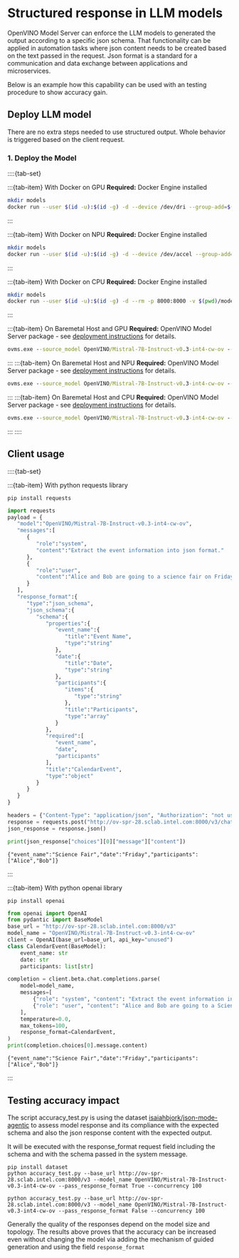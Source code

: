 # Structured response in LLM models

OpenVINO Model Server can enforce the LLM models to generated the output according to a specific json schema.
That functionality can be applied in automation tasks where json content needs to be created based on the text passed in the request.
Json format is a standard for a communication and data exchange between applications and microservices.

Below is an example how this capability can be used with an testing procedure to show accuracy gain.

## Deploy LLM model

There are no extra steps needed to use structured output. Whole behavior is triggered based on the client request.


### 1. Deploy the Model
::::{tab-set}

:::{tab-item} With Docker on GPU
**Required:** Docker Engine installed

```bash
mkdir models
docker run --user $(id -u):$(id -g) -d --device /dev/dri --group-add=$(stat -c "%g" /dev/dri/render*) --rm -p 8000:8000 -v $(pwd)/models:/models:rw openvino/model_server:latest-gpu --source_model OpenVINO/Mistral-7B-Instruct-v0.3-int4-cw-ov --model_repository_path models --rest_port 8000 --target_device GPU --cache_size 2
```
:::

:::{tab-item} With Docker on NPU
**Required:** Docker Engine installed

```bash
mkdir models
docker run --user $(id -u):$(id -g) -d --device /dev/accel --group-add=$(stat -c "%g" /dev/dri/render*) --rm -p 8000:8000 -v $(pwd)/models:/models:rw openvino/model_server:latest-gpu --source_model OpenVINO/Mistral-7B-Instruct-v0.3-int4-cw-ov --model_repository_path models --rest_port 8000 --target_device NPU --cache_size 2
```
:::

:::{tab-item} With Docker on CPU
**Required:** Docker Engine installed

```bash
mkdir models
docker run --user $(id -u):$(id -g) -d --rm -p 8000:8000 -v $(pwd)/models:/models:rw openvino/model_server:latest --source_model OpenVINO/Mistral-7B-Instruct-v0.3-int4-cw-ov --model_repository_path models --rest_port 8000 --target_device CPU --cache_size 2
```
:::

:::{tab-item} On Baremetal Host and GPU
**Required:** OpenVINO Model Server package - see [deployment instructions](../deploying_server_baremetal.md) for details.

```bat
ovms.exe --source_model OpenVINO/Mistral-7B-Instruct-v0.3-int4-cw-ov --model_repository_path models --rest_port 8000 --target_device GPU --cache_size 2
```
:::
:::{tab-item} On Baremetal Host and NPU
**Required:** OpenVINO Model Server package - see [deployment instructions](../deploying_server_baremetal.md) for details.

```bat
ovms.exe --source_model OpenVINO/Mistral-7B-Instruct-v0.3-int4-cw-ov --model_repository_path models --rest_port 8000 --target_device NPU --cache_size 2
```
:::
:::{tab-item} On Baremetal Host and CPU
**Required:** OpenVINO Model Server package - see [deployment instructions](../deploying_server_baremetal.md) for details.

```bat
ovms.exe --source_model OpenVINO/Mistral-7B-Instruct-v0.3-int4-cw-ov --model_repository_path models --rest_port 8000 --target_device CPU --cache_size 2
```
:::
::::


## Client usage

::::{tab-set}

:::{tab-item} With python requests library

```console
pip install requests
```

```python
import requests
payload = {
   "model":"OpenVINO/Mistral-7B-Instruct-v0.3-int4-cw-ov",
   "messages":[
      {
         "role":"system",
         "content":"Extract the event information into json format."
      },
      {
         "role":"user",
         "content":"Alice and Bob are going to a science fair on Friday."
      }
   ],
   "response_format":{
      "type":"json_schema",
      "json_schema":{
         "schema":{
            "properties":{
               "event_name":{
                  "title":"Event Name",
                  "type":"string"
               },
               "date":{
                  "title":"Date",
                  "type":"string"
               },
               "participants":{
                  "items":{
                     "type":"string"
                  },
                  "title":"Participants",
                  "type":"array"
               }
            },
            "required":[
               "event_name",
               "date",
               "participants"
            ],
            "title":"CalendarEvent",
            "type":"object"
         }
      }
   }
}

headers = {"Content-Type": "application/json", "Authorization": "not used"}
response = requests.post("http://ov-spr-28.sclab.intel.com:8000/v3/chat/completions", json=payload, headers=headers)
json_response = response.json()

print(json_response["choices"][0]["message"]["content"])
```
```
{"event_name":"Science Fair","date":"Friday","participants":["Alice","Bob"]}
```
:::

:::{tab-item} With python openai library

```console
pip install openai
```

```python
from openai import OpenAI
from pydantic import BaseModel
base_url = "http://ov-spr-28.sclab.intel.com:8000/v3"
model_name = "OpenVINO/Mistral-7B-Instruct-v0.3-int4-cw-ov"
client = OpenAI(base_url=base_url, api_key="unused")
class CalendarEvent(BaseModel):
    event_name: str
    date: str
    participants: list[str]

completion = client.beta.chat.completions.parse(
    model=model_name,
    messages=[
        {"role": "system", "content": "Extract the event information into json format."},
        {"role": "user", "content": "Alice and Bob are going to a Science Fair on Friday."},
    ],
    temperature=0.0,
    max_tokens=100,
    response_format=CalendarEvent,
)
print(completion.choices[0].message.content)
```
```
{"event_name":"Science Fair","date":"Friday","participants":["Alice","Bob"]}
```
:::

## Testing accuracy impact

The script accuracy_test.py is using the dataset [isaiahbjork/json-mode-agentic](https://huggingface.co/datasets/isaiahbjork/json-mode-agentic)
to assess model response and its compliance with the expected schema and also the json response content with the expected output. 

It will be executed with the response_format request field including the schema and with the schema passed in the system message.

```console
pip install dataset
python accuracy_test.py --base_url http://ov-spr-28.sclab.intel.com:8000/v3 --model_name OpenVINO/Mistral-7B-Instruct-v0.3-int4-cw-ov --pass_response_format True --concurrency 100
```

```console
python accuracy_test.py --base_url http://ov-spr-28.sclab.intel.com:8000/v3 --model_name OpenVINO/Mistral-7B-Instruct-v0.3-int4-cw-ov --pass_response_format False --concurrency 100
```

Generally the quality of the responses depend on the model size and topology. The results above proves that the accuracy can be increased even without changing the model via adding the mechanism of guided generation and using the field `response_format`